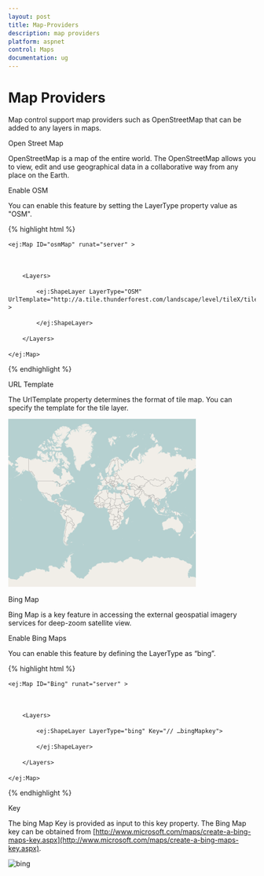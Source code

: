 ```yaml
---
layout: post
title: Map-Providers
description: map providers
platform: aspnet
control: Maps
documentation: ug
---
```


# Map Providers

Map control support map providers such as OpenStreetMap that can be added to any layers in maps.

Open Street Map

OpenStreetMap is a map of the entire world. The OpenStreetMap allows you to view, edit and use geographical data in a collaborative way from any place on the Earth.

Enable OSM

You can enable this feature by setting the LayerType property value as "OSM".



{% highlight html %}



    <ej:Map ID="osmMap" runat="server" >    



        <Layers>

            <ej:ShapeLayer LayerType="OSM" UrlTemplate="http://a.tile.thunderforest.com/landscape/level/tileX/tileY.png" >

            </ej:ShapeLayer>

        </Layers>

    </ej:Map> 



{% endhighlight %}

URL Template

The UrlTemplate property determines the format of tile map. You can specify the template for the tile layer. 



![](Map-Providers_images/Map-Providers_img1.png)



Bing Map

Bing Map is a key feature in accessing the external geospatial imagery services for deep-zoom satellite view. 

Enable Bing Maps

You can enable this feature by defining the LayerType as “bing”.



{% highlight html %}



    <ej:Map ID="Bing" runat="server" >    



        <Layers>

            <ej:ShapeLayer LayerType="bing" Key="// …bingMapkey">

            </ej:ShapeLayer>

        </Layers>

    </ej:Map>





{% endhighlight %}

Key

The bing Map Key is provided as input to this key property. The Bing Map key can be obtained from [http://www.microsoft.com/maps/create-a-bing-maps-key.aspx](http://www.microsoft.com/maps/create-a-bing-maps-key.aspx). 



![bing](Map-Providers_images/Map-Providers_img2.png)



